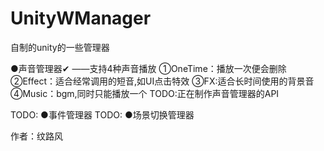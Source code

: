 # UnityWManager
 自制的unity的一些管理器

●声音管理器✔
——支持4种声音播放
    ①OneTime：播放一次便会删除
    ②Effect：适合经常调用的短音,如UI点击特效
    ③FX:适合长时间使用的背景音
    ④Music：bgm,同时只能播放一个
TODO:正在制作声音管理器的API


TODO:
●事件管理器
TODO:
●场景切换管理器

作者：纹路风